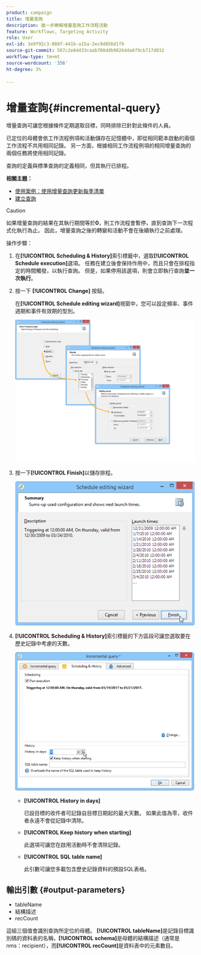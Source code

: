 ```yaml
---
product: campaign
title: 增量查詢
description: 進一步瞭解增量查詢工作流程活動
feature: Workflows, Targeting Activity
role: User
exl-id: 3e9f92c3-080f-441b-a15a-2ec9d056d1f9
source-git-commit: 567c2e84433caab708ddb9026dda6f9cb717d032
workflow-type: tm+mt
source-wordcount: '356'
ht-degree: 3%

---
```


# 增量查詢{#incremental-query}



增量查詢可讓您根據條件定期選取目標，同時排除已針對此條件的人員。

已定位的母體會依工作流程例項和活動儲存在記憶體中，即從相同範本啟動的兩個工作流程不共用相同記錄。 另一方面，根據相同工作流程例項的相同增量查詢的兩個任務將使用相同記錄。

查詢的定義與標準查詢的定義相同，但其執行已排程。

**相關主題：**

* [使用案例：使用增量查詢更新每季清單](quarterly-list-update.md)
* [建立查詢](query.md#creating-a-query)

>[!CAUTION]
>
>如果增量查詢的結果在其執行期間等於&#x200B;**0**，則工作流程會暫停，直到查詢下一次程式化執行為止。 因此，增量查詢之後的轉變和活動不會在後續執行之前處理。

操作步驟：

1. 在&#x200B;**[!UICONTROL Scheduling & History]**&#x200B;索引標籤中，選取&#x200B;**[!UICONTROL Schedule execution]**&#x200B;選項。 任務在建立後會保持作用中，而且只會在排程指定的時間觸發，以執行查詢。 但是，如果停用該選項，則會立即執行查詢&#x200B;**並一次執行**。
1. 按一下 **[!UICONTROL Change]** 按鈕。

   在&#x200B;**[!UICONTROL Schedule editing wizard]**&#x200B;視窗中，您可以設定頻率、事件週期和事件有效期的型別。

   ![](assets/s_user_segmentation_wizard_11.png)

1. 按一下&#x200B;**[!UICONTROL Finish]**&#x200B;以儲存排程。

   ![](assets/s_user_segmentation_wizard_valid.png)

1. **[!UICONTROL Scheduling & History]**&#x200B;索引標籤的下方區段可讓您選取要在歷史記錄中考慮的天數。

   ![](assets/edit_request_inc.png)

   * **[!UICONTROL History in days]**

     已設目標的收件者可記錄自目標日期起的最大天數。 如果此值為零，收件者永遠不會從記錄中清除。

   * **[!UICONTROL Keep history when starting]**

     此選項可讓您在啟用活動時不會清除記錄。

   * **[!UICONTROL SQL table name]**

     此引數可讓您多載包含歷史記錄資料的預設SQL表格。

## 輸出引數 {#output-parameters}

* tableName
* 結構描述
* recCount

這組三個值會識別查詢所定位的母體。 **[!UICONTROL tableName]**&#x200B;是記錄目標識別碼的資料表的名稱，**[!UICONTROL schema]**&#x200B;是母體的結構描述（通常是nms：recipient），而&#x200B;**[!UICONTROL recCount]**&#x200B;是資料表中的元素數目。
